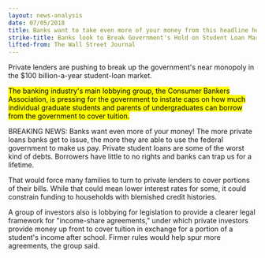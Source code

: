 ```yaml
---
layout: news-analysis
date: 07/05/2018
title: Banks want to take even more of your money from this headline head
strike-title: Banks look to Break Government's Hold on Student Loan Market; Lobbying group pushes to limit how much individuals can borrow from federal program
lifted-from: The Wall Street Journal
---
```


Private lenders are pushing to break up the government's near monopoly in the $100 billion-a-year student-loan market.  

<mark>The banking industry's main lobbying group, the Consumer Bankers Association, is pressing for the government to instate caps on how much individual graduate students and parents of undergraduates can borrow from the government to cover tuition.</mark>  

<aside>BREAKING NEWS: Banks want even more of your money! The more private loans banks get to issue, the more they are able to use the federal government to make us pay. Private student loans are some of the worst kind of debts. Borrowers have little to no rights and banks can trap us for a lifetime.</aside>

That would force many families to turn to private lenders to cover portions of their bills. While that could mean lower interest rates for some, it could constrain funding to households with blemished credit histories.  

A group of investors also is lobbying for legislation to provide a clearer legal framework for "income-share agreements," under which private investors provide money up front to cover tuition in exchange for a portion of a student's income after school. Firmer rules would help spur more agreements, the group said.
